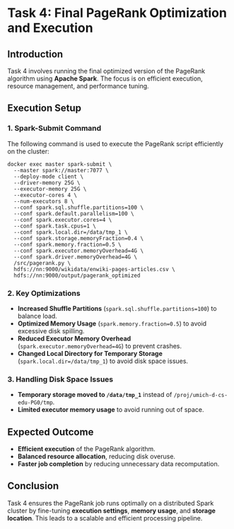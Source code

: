 # Task 4: Final PageRank Optimization and Execution

## Introduction
Task 4 involves running the final optimized version of the PageRank algorithm using **Apache Spark**. The focus is on efficient execution, resource management, and performance tuning.

## Execution Setup
### 1. **Spark-Submit Command**
The following command is used to execute the PageRank script efficiently on the cluster:
```shell
docker exec master spark-submit \
  --master spark://master:7077 \
  --deploy-mode client \
  --driver-memory 25G \
  --executor-memory 25G \
  --executor-cores 4 \
  --num-executors 8 \
  --conf spark.sql.shuffle.partitions=100 \
  --conf spark.default.parallelism=100 \
  --conf spark.executor.cores=4 \
  --conf spark.task.cpus=1 \
  --conf spark.local.dir=/data/tmp_1 \
  --conf spark.storage.memoryFraction=0.4 \
  --conf spark.memory.fraction=0.5 \
  --conf spark.executor.memoryOverhead=4G \
  --conf spark.driver.memoryOverhead=4G \
  /src/pagerank.py \
  hdfs://nn:9000/wikidata/enwiki-pages-articles.csv \
  hdfs://nn:9000/output/pagerank_optimized
```

### 2. **Key Optimizations**
- **Increased Shuffle Partitions** (`spark.sql.shuffle.partitions=100`) to balance load.
- **Optimized Memory Usage** (`spark.memory.fraction=0.5`) to avoid excessive disk spilling.
- **Reduced Executor Memory Overhead** (`spark.executor.memoryOverhead=4G`) to prevent crashes.
- **Changed Local Directory for Temporary Storage** (`spark.local.dir=/data/tmp_1`) to avoid disk space issues.

### 3. **Handling Disk Space Issues**
- **Temporary storage moved to `/data/tmp_1`** instead of `/proj/umich-d-cs-edu-PG0/tmp`.
- **Limited executor memory usage** to avoid running out of space.

## Expected Outcome
- **Efficient execution** of the PageRank algorithm.
- **Balanced resource allocation**, reducing disk overuse.
- **Faster job completion** by reducing unnecessary data recomputation.

## Conclusion
Task 4 ensures the PageRank job runs optimally on a distributed Spark cluster by fine-tuning **execution settings**, **memory usage**, and **storage location**. This leads to a scalable and efficient processing pipeline.

